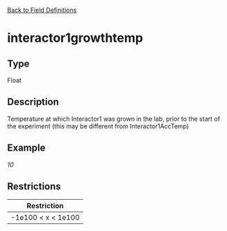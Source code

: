 [Back to Field Definitions](../../field_definition_overview)
# interactor1growthtemp

## Type
Float

## Description


Temperature at which Interactor1 was grown in the lab, prior to the start of the experiment (this may be different from Interactor1AccTemp)
## Example
*10*

## Restrictions
| Restriction |
| :---------: |
| -1e100 < x < 1e100 |

